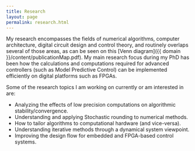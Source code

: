 ```yaml
---
title: Research
layout: page
permalink: research.html
---
```


My research encompasses the fields of numerical algorithms, computer architecture, digital circuit design and control theory, and routinely overlaps several of those areas, as can be seen on this [Venn diagram]({{ domain }}/content/publicationMap.pdf).
My main research focus during my PhD has been how the calculations and computations required for advanced controllers (such as Model Predictive Control) can be implemented efficiently on digital platforms such as FPGAs.

<p class="list_header">Some of the research topics I am working on currently or am interested in are:</p>
<ul class="list_header">
   <li>Analyzing the effects of low precision computations on algorithmic stability/convergence.</li>
   <li>Understanding and applying Stochastic rounding to numerical methods.</li>
   <li>How to tailor algorithms to computational hardware (and vice-versa).</li>
   <li>Understanding iterative methods through a dynamical system viewpoint.</li>
   <li>Improving the design flow for embedded and FPGA-based control systems.</li>
</ul>
